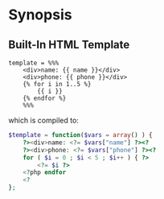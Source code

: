 Synopsis
=========

## Built-In HTML Template

```
template = %%%
    <div>name: {{ name }}</div>
    <div>phone: {{ phone }}</div>
    {% for i in 1..5 %}
        {{ i }}
    {% endfor %}
    %%%
```

which is compiled to:

```php
$template = function($vars = array() ) {
    ?><div>name: <?= $vars["name"] ?><?
    ?><div>phone: <?= $vars["phone"] ?><?
    for ( $i = 0 ; $i < 5 ; $i++ ) { ?> 
        <?= $i ?>
    <?php endfor
    <?
};
```





